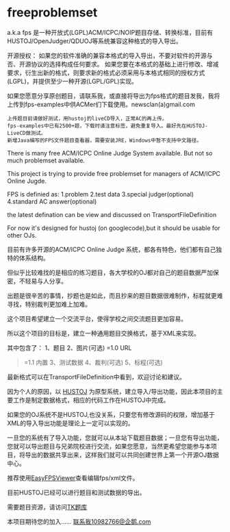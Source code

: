 # freeproblemset

a.k.a fps 是一种开放式(LGPL)ACM/ICPC/NOIP题目存储、转换标准，目前有HUSTOJ/OpenJudger/QDUOJ等系统兼容这种格式的导入导出。

开源授权：
如果您的软件准确的兼容本格式的导入导出，不要对软件的开源与否、开源协议的选择构成任何要求。
如果您要在本格式的基础上进行修改、增减要求，衍生出新的格式，则要求新的格式必须采用与本格式相同的授权方式(LGPL)，并提供至少一种开源(LGPL/GPL)实现。

如果您愿意分享原创题目，请联系我，或直接将导出为fps格式的题目发我，我将上传到fps-examples中供ACMer们下载使用。newsclan(a)gmail.com

    上传题目前请做好测试，用hustoj的liveCD导入，正常AC的再上传。
    fps-examples中已有2500+题，下载时请注意标签，避免重复导入。最好先在HUSTOJ-LiveCD做测试。
    新增Java编写的FPS文件题目查看器，需要安装JRE，Windows中暂不支持中文路径。 

There is many free ACM/ICPC Online Judge System available. But not so much problemset available.

This project is trying to provide free problemset for managers of ACM/ICPC Online Jugde.

FPS is definied as:
1.problem
2.test data
3.special judger(optional)
4.standard AC answer(optional)

the latest defination can be view and discussed on TransportFileDefinition

For now it's designed for hustoj (on googlecode),but it should be usable for other OJs.

目前有许多开源的ACM/ICPC Online Judge 系统，都各有特色，他们都有自己独特的体系结构。

但似乎比较难找的是相应的练习题目，各大学校的OJ都对自己的题目数据严加保密，不轻易与人分享。

出题是很辛苦的事情，抄题也是如此，而且抄来的题目数据很难制作，标程就更难寻找，特别裁判更加难上加难。

这个项目希望建立一个交流平台，使得学校之间交流题目更加容易。

所以这个项目的目标是，建立一种通用题目交换格式，基于XML来实现。

其中包含了：
1、题目
2、图片(可选)
   =1.0 URL
   >=1.1 内置
3、测试数据
4、裁判(可选)
5、标程(可选)

最新格式可以在TransportFileDefinition中看到，欢迎讨论和建议。

因为个人的原因，以 [HUSTOJ](https://github.com/zhblue/hustoj) 为原型系统，建立导入/导出功能，因此本项目的主要工作是制定数据格式，相应的代码工作在HUSTOJ中完成。

如果您的OJ系统不是HUSTOJ,也没关系，只要您有修改源码的权限，增加基于XML的导入导出功能是理论上一定可以实现的。

一旦您的系统有了导入功能，您就可以从本站下载题目数据；一旦您有导出功能，您就可以导出题目与兄弟院校进行交流，如果您愿意，当然更希望您能参与本项目，将导出的数据共享出来，这样我们就可以共同创建世界上第一个开源OJ数据中心。

推荐使用[EasyFPSViewer](https://github.com/zhblue/freeproblemset/tree/master/EasyFPSViewer)查看编辑fps/xml文件。

目前HUSTOJ已经可以进行题目和测试数据的导出。

需要题目资源，请访问[TK题库](http://tk.hustoj.com/)

本项目期待您的加入…… 联系我10982766@企鹅.com
